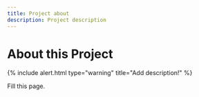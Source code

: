 ```yaml
---
title: Project about
description: Project description
---
```


# About this Project

{% include alert.html type="warning" title="Add description!" %}

Fill this page.
